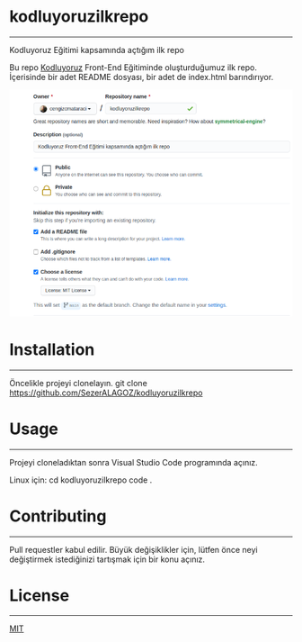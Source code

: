 # kodluyoruzilkrepo
***

Kodluyoruz Eğitimi kapsamında açtığım ilk repo

Bu repo [Kodluyoruz](https://www.kodluyoruz.org/) Front-End Eğitiminde oluşturduğumuz ilk repo. İçerisinde bir adet README dosyası, bir adet de index.html barındırıyor.

![Proje Resmi](/github.png)

# Installation
***

Öncelikle projeyi clonelayın.
git clone https://github.com/SezerALAGOZ/kodluyoruzilkrepo

# Usage
***

Projeyi cloneladıktan sonra Visual Studio Code programında açınız.

Linux için:
cd kodluyoruzilkrepo
code .

# Contributing
***

Pull requestler kabul edilir. Büyük değişiklikler için, lütfen önce neyi değiştirmek istediğinizi tartışmak için bir konu açınız.

# License
***
[MIT](https://choosealicense.com/licenses/mit/)